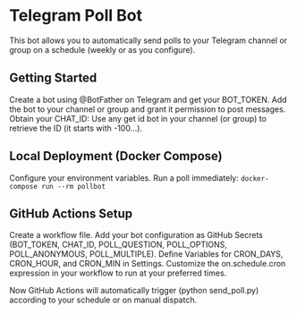 # Telegram Poll Bot

This bot allows you to automatically send polls to your Telegram channel or group on a schedule (weekly or as you configure).

## Getting Started
Create a bot using @BotFather on Telegram and get your BOT_TOKEN.
Add the bot to your channel or group and grant it permission to post messages.
Obtain your CHAT_ID: Use any get id bot in your channel (or group) to retrieve the ID (it starts with -100...).

## Local Deployment (Docker Compose)
Configure your environment variables.
Run a poll immediately: `docker-compose run --rm pollbot`

## GitHub Actions Setup
Create a workflow file.
Add your bot configuration as GitHub Secrets (BOT_TOKEN, CHAT_ID, POLL_QUESTION, POLL_OPTIONS, POLL_ANONYMOUS, POLL_MULTIPLE).
Define Variables for CRON_DAYS, CRON_HOUR, and CRON_MIN in Settings.
Customize the on.schedule.cron expression in your workflow to run at your preferred times.

Now GitHub Actions will automatically trigger (python send_poll.py) according to your schedule or on manual dispatch.
